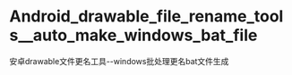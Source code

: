 # Android_drawable_file_rename_tools__auto_make_windows_bat_file
安卓drawable文件更名工具--windows批处理更名bat文件生成
